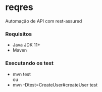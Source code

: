 # reqres
Automação de API com rest-assured

### Requisitos
* Java JDK 11+
* Maven 

### Executando os test
* mvn test\
ou
* mvn -Dtest=CreateUser#createUser test
